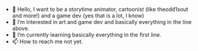 - 👋 Hello, I want to be a storytime animator, cartoonist (like theodd1sout and more!) and a game dev (yes that is a lot, I know)
- 👀 I’m interested in art and game dev and basically everything in the line above.
- 🌱 I’m currently learning basically everything in the first line.
- 📫 How to reach me not yet.
